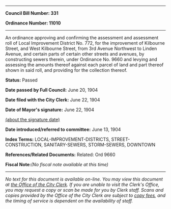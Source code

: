 

********

**Council Bill Number: 331**
   
**Ordinance Number: 11010**
********

 An ordinance approving and confirming the assessment and assessment roll of Local Improvement District No. 772, for the improvement of Kilbourne Street, and West Kilbourne Street, from 3rd Avenue Northwest to Linden Avenue, and certain parts of certain other streets and avenues, by constructing sewers therein, under Ordinance No. 9660 and levying and assessing the amounts thereof against each parcel of land and part thereof shown in said roll, and providing for the collection thereof.

**Status:** Passed
   
**Date passed by Full Council:** June 20, 1904
   
**Date filed with the City Clerk:** June 22, 1904
   
**Date of Mayor's signature:** June 22, 1904
   
[(about the signature date)](/~public/approvaldate.htm)
   
   
   
**Date introduced/referred to committee:** June 13, 1904
   
   
**Index Terms:** LOCAL-IMPROVEMENT-DISTRICTS, STREET-CONSTRUCTION, SANITARY-SEWERS, STORM-SEWERS, DOWNTOWN

**References/Related Documents:** Related: Ord 9660

**Fiscal Note:**_(No fiscal note available at this time)_
********

_No text for this document is available on-line. You may view this document at [the Office of the City Clerk](http://www.seattle.gov/leg/clerk/contactUs.htm). If you are unable to visit the Clerk's Office, you may request a copy or scan be made for you by Clerk staff. Scans and copies provided by the Office of the City Clerk are subject to [copy fees](http://clerk.seattle.gov/~public/clerkfees.htm), and the timing of service is dependent on the availability of staff._

